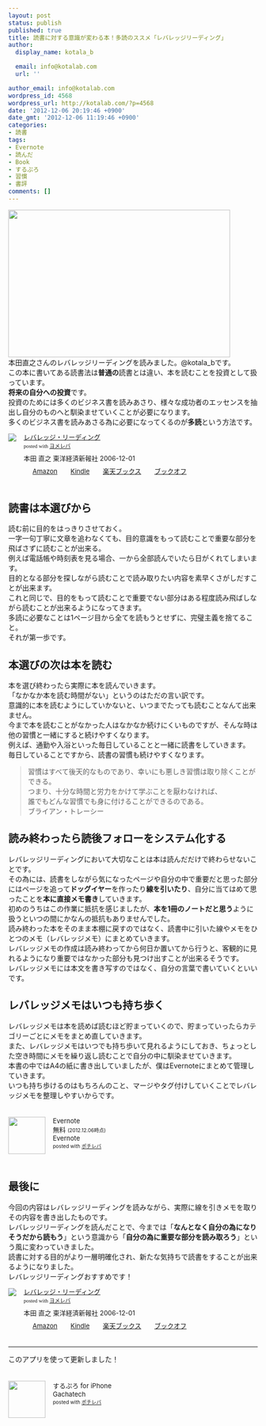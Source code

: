```yaml
---
layout: post
status: publish
published: true
title: 読書に対する意識が変わる本！多読のススメ「レバレッジリーディング」
author:
  display_name: kotala_b

  email: info@kotalab.com
  url: ''

author_email: info@kotalab.com
wordpress_id: 4568
wordpress_url: http://kotalab.com/?p=4568
date: '2012-12-06 20:19:46 +0900'
date_gmt: '2012-12-06 11:19:46 +0900'
categories:
- 読書
tags:
- Evernote
- 読んだ
- Book
- するぷろ
- 習慣
- 書評
comments: []
---
```

<p><a href="http://kotalab.com/wp-content/uploads/leveragereading_121206.jpg" target="_blank"><img src="http://kotalab.com/wp-content/uploads/leveragereading_121206-448x298.jpg" alt="" title="leveragereading_121206" width="448" height="298" class="alignnone size-large wp-image-4571" /></a><br />
本田直之さんのレバレッジリーディングを読みました。@kotala_bです。<br />
この本に書いてある読書法は<strong>普通の</strong>読書とは違い、本を読むことを投資として扱っています。<br />
<strong>将来の自分への投資</strong>です。<br />
投資のためには多くのビジネス書を読みあさり、様々な成功者のエッセンスを抽出し自分のものへと馴染ませていくことが必要になります。<br />
多くのビジネス書を読みあさる為に必要になってくるのが<strong>多読</strong>という方法です。</p>
<div class="booklink-box" style="text-align:left;padding-bottom:20px;font-size:small;/zoom: 1;overflow: hidden;">
<div class="booklink-image" style="float:left;margin:0 15px 10px 0;"><a href="http://www.amazon.co.jp/exec/obidos/asin/4492042695/same-22/" name="booklink" rel="nofollow" target="_blank"><img src="http://ecx.images-amazon.com/images/I/51BE1142H2L._SL160_.jpg" style="border: none;" /></a></div>
<div class="booklink-info" style="line-height:120%;/zoom: 1;overflow: hidden;">
<div class="booklink-name" style="margin-bottom:10px;line-height:120%"><a href="http://www.amazon.co.jp/exec/obidos/asin/4492042695/same-22/" rel="nofollow" name="booklink" target="_blank">レバレッジ・リーディング</a>
<div class="booklink-powered-date" style="font-size:8pt;margin-top:5px;font-family:verdana;line-height:120%">posted with <a href="http://yomereba.com" target="_blank">ヨメレバ</a></div>
</div>
<div class="booklink-detail" style="margin-bottom:5px;">本田 直之 東洋経済新報社 2006-12-01    </div>
<div class="booklink-link2" style="margin-top:10px;">
<div class="shoplinkamazon" style="display:inline;margin-right:5px;background: url('http://img.yomereba.com/tam_y.gif') 0 0 no-repeat;padding: 2px 0 2px 18px;white-space: nowrap;"><a href="http://www.amazon.co.jp/exec/obidos/asin/4492042695/same-22/" rel="nofollow" target="_blank" title="アマゾン" >Amazon</a></div>
<div class="shoplinkkindle" style="display:inline;margin-right:5px;background: url('http://img.yomereba.com/tam_y.gif') 0 0 no-repeat;padding: 2px 0 2px 18px;white-space: nowrap;"><a href="http://www.amazon.co.jp/exec/obidos/ASIN/B00978ZRTU/same-22/" rel="nofollow" target="_blank" >Kindle</a></div>
<div class="shoplinkrakuten" style="display:inline;margin-right:5px;background: url('http://img.yomereba.com/tam_y.gif') 0 -50px no-repeat;padding: 2px 0 2px 18px;white-space: nowrap;"><a href="http://hb.afl.rakuten.co.jp/hgc/0fa7afc8.bbfc196a.0fa7afc9.d56c38f1/?pc=http%3A%2F%2Fbooks.rakuten.co.jp%2Frb%2F4175228%2F%3Fscid%3Daf_ich_link_urltxt%26m%3Dhttp%3A%2F%2Fm.rakuten.co.jp%2Fev%2Fbook%2F" rel="nofollow" target="_blank" title="楽天ブックス" >楽天ブックス</a></div>
<div class="shoplinkbookoff" style="display:inline;margin-right:5px;background: url('http://img.yomereba.com/tam_y.gif') 0 -200px no-repeat;padding: 2px 0 2px 18px;white-space: nowrap;"><a href="http://click.linksynergy.com/fs-bin/click?id=d2yYUp776R4&subid=&offerid=169505.1&type=10&tmpid=3677&RD_PARM1=http%253A%252F%252Fwww.bookoffonline.co.jp%252Fdisplay%252FL001%252Cbg%253D12%252Cq%253D9784492042694" rel="nofollow" target="_blank" title="ブックオフオンライン" >ブックオフ</a></div>
</div>
</div>
<div class="booklink-footer" style="clear: left"></div>
</div>
<p><!--more--></p>
<h2>読書は本選びから</h2>
<p>読む前に目的をはっきりさせておく。<br />
一字一句丁寧に文章を追わなくても、目的意識をもって読むことで重要な部分を飛ばさずに読むことが出来る。<br />
例えば電話帳や時刻表を見る場合、一から全部読んでいたら日がくれてしまいます。<br />
目的となる部分を探しながら読むことで読み取りたい内容を素早くさがしだすことが出来ます。<br />
これと同じで、目的をもって読むことで重要でない部分はある程度読み飛ばしながら読むことが出来るようになってきます。<br />
多読に必要なことは1ページ目から全てを読もうとせずに、完璧主義を捨てること。<br />
それが第一歩です。</p>
<h2>本選びの次は本を読む</h2>
<p>本を選び終わったら実際に本を読んでいきます。<br />
「なかなか本を読む時間がない」というのはただの言い訳です。<br />
意識的に本を読むようにしていかないと、いつまでたっても読むことなんて出来ません。<br />
今まで本を読むことがなかった人はなかなか続けにくいものですが、そんな時は他の習慣と一緒にすると続けやすくなります。<br />
例えば、通勤や入浴といった毎日していることと一緒に読書をしていきます。<br />
毎日していることですから、読書の習慣も続けやすくなります。</p>
<blockquote><p>習慣はすべて後天的なものであり、幸いにも悪しき習慣は取り除くことができる。<br />
つまり、十分な時間と労力をかけて学ぶことを厭わなければ、<br />
誰でもどんな習慣でも身に付けることができるのである。<br />
ブライアン・トレーシー
</p></blockquote>
<h2>読み終わったら読後フォローをシステム化する</h2>
<p>レバレッジリーディングにおいて大切なことは本は読んだだけで終わらせないことです。<br />
その為には、読書をしながら気になったページや自分の中で重要だと思った部分にはページを追って<strong>ドッグイヤー</strong>を作ったり<strong>線を引いたり</strong>、自分に当てはめて思ったことを<strong>本に直接メモ書き</strong>していきます。<br />
初めのうちはこの作業に抵抗を感じましたが、<strong>本を1冊のノートだと思う</strong>ように扱うといつの間にかなんの抵抗もありませんでした。<br />
読み終わった本をそのまま本棚に戻すのではなく、読書中に引いた線やメモをひとつのメモ（レバレッジメモ）にまとめていきます。<br />
レバレッジメモの作成は読み終わってから何日か置いてから行うと、客観的に見れるようになり重要ではなかった部分も見つけ出すことが出来るそうです。<br />
レバレッジメモには本文を書き写すのではなく、自分の言葉で書いていくといいです。</p>
<h2>レバレッジメモはいつも持ち歩く</h2>
<p>レバレッジメモは本を読めば読むほど貯まっていくので、貯まっていったらカテゴリーごとにメモをまとめ直していきます。<br />
また、レバレッジメモはいつでも持ち歩いて見れるようにしておき、ちょっとした空き時間にメモを繰り返し読むことで自分の中に馴染ませていきます。<br />
本書の中ではA4の紙に書き出していましたが、僕はEvernoteにまとめて管理していきます。<br />
いつも持ち歩けるのはもちろんのこと、マージやタグ付けしていくことでレバレッジメモを整理しやすいからです。</p>
<div class="pochireba" style="text-align:left;font-size:small;padding:20px 0;/zoom: 1;overflow: hidden;"><span class="removed_link" title="http://click.linksynergy.com/fs-bin/click?id=d2yYUp776R4&amp;subid=&amp;offerid=94348.1&amp;type=3&amp;tmpid=3910&amp;RD_PARM1=https%253A%252F%252Fitunes.apple.com%252Fjp%252Fapp%252Fevernote%252Fid281796108%253Fmt%253D8%2526uo%253D4"><img src="http://a400.phobos.apple.com/us/r1000/096/Purple/v4/ce/20/67/ce2067a3-39ab-4ff2-c618-256f321cc67a/temp..ceozfaqv.png" width="75" height="75" style="float:left;margin:0 15px 0 0;" class="pochi_img" ></span>
<div class="pochi_info" style="text-align:left;/zoom: 1;overflow: hidden;">
<div class="pochi_name"><span class="removed_link" title="http://click.linksynergy.com/fs-bin/click?id=d2yYUp776R4&amp;subid=&amp;offerid=94348.1&amp;type=3&amp;tmpid=3910&amp;RD_PARM1=https%253A%252F%252Fitunes.apple.com%252Fjp%252Fapp%252Fevernote%252Fid281796108%253Fmt%253D8%2526uo%253D4">Evernote</span></div>
<div class="pochi_price" style="display:inline;">無料</div>
<div class="pochi_time" style="font-size:x-small;display:inline;">(2012.12.06時点)</div>
<div class="pochi_seller"><span class="removed_link" title="http://click.linksynergy.com/fs-bin/click?id=d2yYUp776R4&amp;subid=&amp;offerid=94348.1&amp;type=3&amp;tmpid=3910&amp;RD_PARM1=https%253A%252F%252Fitunes.apple.com%252Fjp%252Fartist%252Fevernote%252Fid281796111%253Fuo%253D4">Evernote</span></div>
<div class="pochi_post" style="font-size:x-small;">posted with <a href="http://pochireba.com">ポチレバ</a></div>
</div>
<div class="pochireba-footer" style="clear: left"></div>
</div>
<h2>最後に</h2>
<p>今回の内容はレバレッジリーディングを読みながら、実際に線を引きメモを取りその内容を書き出したものです。<br />
レバレッジリーディングを読んだことで、今までは「<strong>なんとなく自分の為になりそうだから読もう</strong>」という意識から「<strong>自分の為に重要な部分を読み取ろう</strong>」という風に変わっていきました。<br />
読書に対する目的がより一層明確化され、新たな気持ちで読書をすることが出来るようになりました。<br />
レバレッジリーディングおすすめです！</p>
<div class="booklink-box" style="text-align:left;padding-bottom:20px;font-size:small;/zoom: 1;overflow: hidden;">
<div class="booklink-image" style="float:left;margin:0 15px 10px 0;"><a href="http://www.amazon.co.jp/exec/obidos/asin/4492042695/same-22/" name="booklink" rel="nofollow" target="_blank"><img src="http://ecx.images-amazon.com/images/I/51BE1142H2L._SL160_.jpg" style="border: none;" /></a></div>
<div class="booklink-info" style="line-height:120%;/zoom: 1;overflow: hidden;">
<div class="booklink-name" style="margin-bottom:10px;line-height:120%"><a href="http://www.amazon.co.jp/exec/obidos/asin/4492042695/same-22/" rel="nofollow" name="booklink" target="_blank">レバレッジ・リーディング</a>
<div class="booklink-powered-date" style="font-size:8pt;margin-top:5px;font-family:verdana;line-height:120%">posted with <a href="http://yomereba.com" target="_blank">ヨメレバ</a></div>
</div>
<div class="booklink-detail" style="margin-bottom:5px;">本田 直之 東洋経済新報社 2006-12-01    </div>
<div class="booklink-link2" style="margin-top:10px;">
<div class="shoplinkamazon" style="display:inline;margin-right:5px;background: url('http://img.yomereba.com/tam_y.gif') 0 0 no-repeat;padding: 2px 0 2px 18px;white-space: nowrap;"><a href="http://www.amazon.co.jp/exec/obidos/asin/4492042695/same-22/" rel="nofollow" target="_blank" title="アマゾン" >Amazon</a></div>
<div class="shoplinkkindle" style="display:inline;margin-right:5px;background: url('http://img.yomereba.com/tam_y.gif') 0 0 no-repeat;padding: 2px 0 2px 18px;white-space: nowrap;"><a href="http://www.amazon.co.jp/exec/obidos/ASIN/B00978ZRTU/same-22/" rel="nofollow" target="_blank" >Kindle</a></div>
<div class="shoplinkrakuten" style="display:inline;margin-right:5px;background: url('http://img.yomereba.com/tam_y.gif') 0 -50px no-repeat;padding: 2px 0 2px 18px;white-space: nowrap;"><a href="http://hb.afl.rakuten.co.jp/hgc/0fa7afc8.bbfc196a.0fa7afc9.d56c38f1/?pc=http%3A%2F%2Fbooks.rakuten.co.jp%2Frb%2F4175228%2F%3Fscid%3Daf_ich_link_urltxt%26m%3Dhttp%3A%2F%2Fm.rakuten.co.jp%2Fev%2Fbook%2F" rel="nofollow" target="_blank" title="楽天ブックス" >楽天ブックス</a></div>
<div class="shoplinkbookoff" style="display:inline;margin-right:5px;background: url('http://img.yomereba.com/tam_y.gif') 0 -200px no-repeat;padding: 2px 0 2px 18px;white-space: nowrap;"><a href="http://click.linksynergy.com/fs-bin/click?id=d2yYUp776R4&subid=&offerid=169505.1&type=10&tmpid=3677&RD_PARM1=http%253A%252F%252Fwww.bookoffonline.co.jp%252Fdisplay%252FL001%252Cbg%253D12%252Cq%253D9784492042694" rel="nofollow" target="_blank" title="ブックオフオンライン" >ブックオフ</a></div>
</div>
</div>
<div class="booklink-footer" style="clear: left"></div>
</div>
<hr>
<p>このアプリを使って更新しました！</p>
<div class="pochireba" style="text-align:left;font-size:small;padding:20px 0;/zoom: 1;overflow: hidden;"><span class="removed_link" title="http://click.linksynergy.com/fs-bin/click?id=d2yYUp776R4&amp;subid=&amp;offerid=94348.1&amp;type=3&amp;tmpid=3910&amp;RD_PARM1=http%253A%252F%252Fitunes.apple.com%252Fjp%252Fapp%252Fsurupuro-for-iphone%252Fid436676299%253Fmt%253D8%2526uo%253D4"><img src="http://a1.mzstatic.com/us/r1000/065/Purple/v4/4c/c6/a8/4cc6a855-cc5c-34ed-0436-36e219eafb81/mzl.xejvrijs.jpg" width="75" height="75" style="float:left;margin:0 15px 0 0;" class="pochi_img" ></span>
<div class="pochi_info" style="text-align:left;/zoom: 1;overflow: hidden;">
<div class="pochi_name"><span class="removed_link" title="http://click.linksynergy.com/fs-bin/click?id=d2yYUp776R4&amp;subid=&amp;offerid=94348.1&amp;type=3&amp;tmpid=3910&amp;RD_PARM1=http%253A%252F%252Fitunes.apple.com%252Fjp%252Fapp%252Fsurupuro-for-iphone%252Fid436676299%253Fmt%253D8%2526uo%253D4">するぷろ for iPhone</span></div>
<div class="pochi_seller"><span class="removed_link" title="http://click.linksynergy.com/fs-bin/click?id=d2yYUp776R4&amp;subid=&amp;offerid=94348.1&amp;type=3&amp;tmpid=3910&amp;RD_PARM1=http%253A%252F%252Fitunes.apple.com%252Fjp%252Fartist%252Fgachatech%252Fid358731102%253Fuo%253D4">Gachatech</span></div>
<div class="pochi_post" style="font-size:x-small;">posted with <a href="http://pochireba.com" target="_blank">ポチレバ</a></div>
</div>
<div class="pochireba-footer" style="clear: left"></div>
</div>

